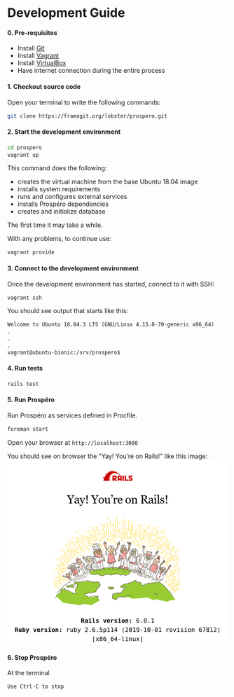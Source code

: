 # Development Guide

#### 0. Pre-requisites

- Install [Git](https://git-scm.com/downloads)
- Install [Vagrant](https://www.vagrantup.com/downloads.html)
- Install [VirtualBox](https://www.virtualbox.org/wiki/Downloads)
- Have internet connection during the entire process

#### 1. Checkout source code

Open your terminal to write the following commands:
```sh
git clone https://framagit.org/lobster/prospero.git
```

#### 2. Start the development environment

```sh
cd prospero
vagrant up
```

This command does the following:

- creates the virtual machine from the base Ubuntu 18.04 image
- installs system requirements
- runs and configures external services
- installs Prospéro dependencies
- creates and initialize database

The first time it may take a while.

With any problems, to continue use:
```sh
vagrant provide
```



#### 3. Connect to the development environment

Once the development environment has started, connect to it with SSH:

```sh
vagrant ssh
```

You should see output that starts like this:

```
Welcome to Ubuntu 18.04.3 LTS (GNU/Linux 4.15.0-70-generic x86_64)
.
.
.
vagrant@ubuntu-bionic:/srv/prospero$
```

#### 4. Run tests

```sh
rails test
```

#### 5. Run Prospéro

Run Prospéro as services defined in Procfile.
```sh
foreman start
```

Open your browser at `http://localhost:3000`

You should see on browser the "Yay! You’re on Rails!" like this image: ![Yay! You’re on Rails!](rails-online.png)

#### 6. Stop Prospéro

At the terminal
```sh
Use Ctrl-C to stop
```